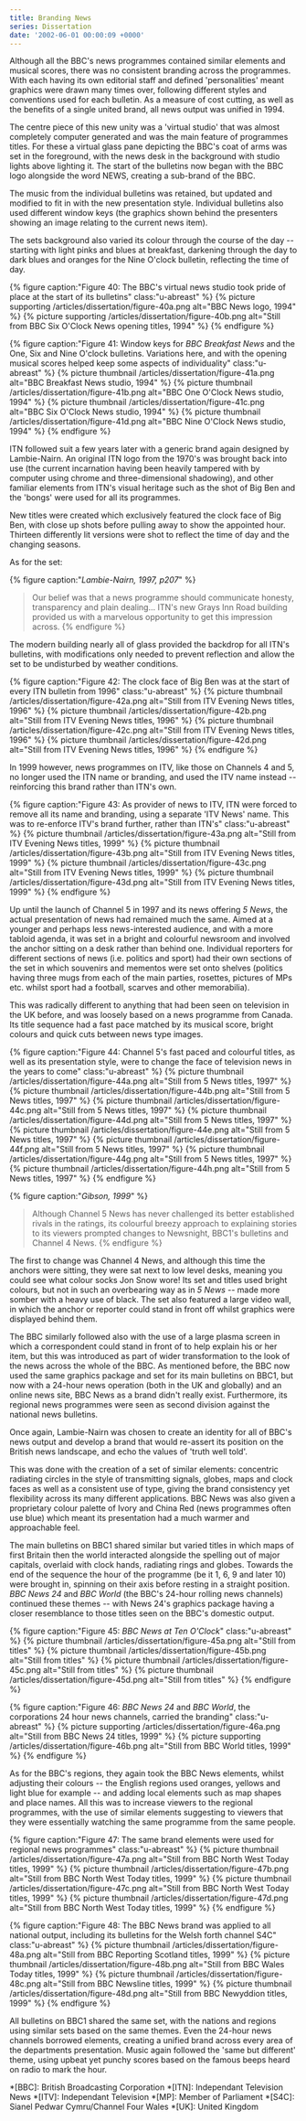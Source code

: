 ```yaml
---
title: Branding News
series: Dissertation
date: '2002-06-01 00:00:09 +0000'
---
```

Although all the BBC's news programmes contained similar elements and musical scores, there was no consistent branding across the programmes. With each having its own editorial staff and defined 'personalities' meant graphics were drawn many times over, following different styles and conventions used for each bulletin. As a measure of cost cutting, as well as the benefits of a single united brand, all news output was unified in 1994.

The centre piece of this new unity was a 'virtual studio' that was almost completely computer generated and was the main feature of programmes titles. For these a virtual glass pane depicting the BBC's coat of arms was set in the foreground, with the news desk in the background with studio lights above lighting it. The start of the bulletins now began with the BBC logo alongside the word NEWS, creating a sub-brand of the BBC.

The music from the individual bulletins was retained, but updated and modified to fit in with the new presentation style. Individual bulletins also used different window keys (the graphics shown behind the presenters showing an image relating to the current news item).

The sets background also varied its colour through the course of the day -- starting with light pinks and blues at breakfast, darkening through the day to dark blues and oranges for the Nine O'clock bulletin, reflecting the time of day.

{% figure caption:"Figure 40: The BBC's virtual news studio took pride of place at the start of its bulletins" class:"u-abreast" %}
{% picture supporting /articles/dissertation/figure-40a.png alt="BBC News logo, 1994" %}
{% picture supporting /articles/dissertation/figure-40b.png alt="Still from BBC Six O'Clock News opening titles, 1994" %}
{% endfigure %}

{% figure caption:"Figure 41: Window keys for <cite>BBC Breakfast News</cite> and the One, Six and Nine O'clock bulletins. Variations here, and with the opening musical scores helped keep some aspects of individuality" class:"u-abreast" %}
{% picture thumbnail /articles/dissertation/figure-41a.png alt="BBC Breakfast News studio, 1994" %}
{% picture thumbnail /articles/dissertation/figure-41b.png alt="BBC One O'Clock News studio, 1994" %}
{% picture thumbnail /articles/dissertation/figure-41c.png alt="BBC Six O'Clock News studio, 1994" %}
{% picture thumbnail /articles/dissertation/figure-41d.png alt="BBC Nine O'Clock News studio, 1994" %}
{% endfigure %}

ITN followed suit a few years later with a generic brand again designed by Lambie-Nairn. An original ITN logo from the 1970's was brought back into use (the current incarnation having been heavily tampered with by computer using chrome and three-dimensional shadowing), and other familiar elements from ITN's visual heritage such as the shot of Big Ben and the 'bongs' were used for all its programmes.

New titles were created which exclusively featured the clock face of Big Ben, with close up shots before pulling away to show the appointed hour. Thirteen differently lit versions were shot to reflect the time of day and the changing seasons.

As for the set:

{% figure caption:"<cite>Lambie-Nairn, 1997, p207</cite>" %}
> Our belief was that a news programme should communicate honesty, transparency and plain dealing... ITN's new Grays Inn Road building provided us with a marvelous opportunity to get this impression across.
{% endfigure %}

The modern building nearly all of glass provided the backdrop for all ITN's bulletins, with modifications only needed to prevent reflection and allow the set to be undisturbed by weather conditions.

{% figure caption:"Figure 42: The clock face of Big Ben was at the start of every ITN bulletin from 1996" class:"u-abreast" %}
{% picture thumbnail /articles/dissertation/figure-42a.png alt="Still from ITV Evening News titles, 1996" %}
{% picture thumbnail /articles/dissertation/figure-42b.png alt="Still from ITV Evening News titles, 1996" %}
{% picture thumbnail /articles/dissertation/figure-42c.png alt="Still from ITV Evening News titles, 1996" %}
{% picture thumbnail /articles/dissertation/figure-42d.png alt="Still from ITV Evening News titles, 1996" %}
{% endfigure %}

In 1999 however, news programmes on ITV, like those on Channels 4 and 5, no longer used the ITN name or branding, and used the ITV name instead -- reinforcing this brand rather than ITN's own.

{% figure caption:"Figure 43: As provider of news to ITV, ITN were forced to remove all its name and branding, using a separate 'ITV News' name. This was to re-enforce ITV's brand further, rather than ITN's" class:"u-abreast" %}
{% picture thumbnail /articles/dissertation/figure-43a.png alt="Still from ITV Evening News titles, 1999" %}
{% picture thumbnail /articles/dissertation/figure-43b.png alt="Still from ITV Evening News titles, 1999" %}
{% picture thumbnail /articles/dissertation/figure-43c.png alt="Still from ITV Evening News titles, 1999" %}
{% picture thumbnail /articles/dissertation/figure-43d.png alt="Still from ITV Evening News titles, 1999" %}
{% endfigure %}

Up until the launch of Channel 5 in 1997 and its news offering <cite>5 News</cite>, the actual presentation of news had remained much the same. Aimed at a younger and perhaps less news-interested audience, and with a more tabloid agenda, it was set in a bright and colourful newsroom and involved the anchor sitting on a desk rather than behind one. Individual reporters for different sections of news (i.e. politics and sport) had their own sections of the set in which souvenirs and mementos were set onto shelves (politics having three mugs from each of the main parties, rosettes, pictures of MPs etc. whilst sport had a football, scarves and other memorabilia).

This was radically different to anything that had been seen on television in the UK before, and was loosely based on a news programme from Canada. Its title sequence had a fast pace matched by its musical score, bright colours and quick cuts between news type images.

{% figure caption:"Figure 44: Channel 5's fast paced and colourful titles, as well as its presentation style, were to change the face of television news in the years to come" class:"u-abreast" %}
{% picture thumbnail /articles/dissertation/figure-44a.png alt="Still from 5 News titles, 1997" %}
{% picture thumbnail /articles/dissertation/figure-44b.png alt="Still from 5 News titles, 1997" %}
{% picture thumbnail /articles/dissertation/figure-44c.png alt="Still from 5 News titles, 1997" %}
{% picture thumbnail /articles/dissertation/figure-44d.png alt="Still from 5 News titles, 1997" %}
{% picture thumbnail /articles/dissertation/figure-44e.png alt="Still from 5 News titles, 1997" %}
{% picture thumbnail /articles/dissertation/figure-44f.png alt="Still from 5 News titles, 1997" %}
{% picture thumbnail /articles/dissertation/figure-44g.png alt="Still from 5 News titles, 1997" %}
{% picture thumbnail /articles/dissertation/figure-44h.png alt="Still from 5 News titles, 1997" %}
{% endfigure %}

{% figure caption:"<cite>Gibson, 1999</cite>" %}
> Although Channel 5 News has never challenged its better established rivals in the ratings, its colourful breezy approach to explaining stories to its viewers prompted changes to Newsnight, BBC1's bulletins and Channel 4 News.
{% endfigure %}

The first to change was Channel 4 News, and although this time the anchors were sitting, they were sat next to low level desks, meaning you could see what colour socks Jon Snow wore! Its set and titles used bright colours, but not in such an overbearing way as in <cite>5 News</cite> -- made more somber with a heavy use of black. The set also featured a large video wall, in which the anchor or reporter could stand in front off whilst graphics were displayed behind them.

The BBC similarly followed also with the use of a large plasma screen in which a correspondent could stand in front of to help explain his or her item, but this was introduced as part of wider transformation to the look of the news across the whole of the BBC. As mentioned before, the BBC now used the same graphics package and set for its main bulletins on BBC1, but now with a 24-hour news operation (both in the UK and globally) and an online news site, BBC News as a brand didn't really exist. Furthermore, its regional news programmes were seen as second division against the national news bulletins.

Once again, Lambie-Nairn was chosen to create an identity for all of BBC's news output and develop a brand that would re-assert its position on the British news landscape, and echo the values of 'truth well told'.

This was done with the creation of a set of similar elements: concentric radiating circles in the style of transmitting signals, globes, maps and clock faces as well as a consistent use of type, giving the brand consistency yet flexibility across its many different applications. BBC News was also given a proprietary colour palette of Ivory and China Red (news programmes often use blue) which meant its presentation had a much warmer and approachable feel.

The main bulletins on BBC1 shared similar but varied titles in which maps of first Britain then the world interacted alongside the spelling out of major capitals, overlaid with clock hands, radiating rings and globes. Towards the end of the sequence the hour of the programme (be it 1, 6, 9 and later 10) were brought in, spinning on their axis before resting in a straight position. <cite>BBC News 24</cite> and <cite>BBC World</cite> (the BBC's 24-hour rolling news channels) continued these themes -- with News 24's graphics package having a closer resemblance to those titles seen on the BBC's domestic output.

{% figure caption:"Figure 45: <cite>BBC News at Ten O'Clock</cite>" class:"u-abreast" %}
{% picture thumbnail /articles/dissertation/figure-45a.png alt="Still from titles" %}
{% picture thumbnail /articles/dissertation/figure-45b.png alt="Still from titles" %}
{% picture thumbnail /articles/dissertation/figure-45c.png alt="Still from titles" %}
{% picture thumbnail /articles/dissertation/figure-45d.png alt="Still from titles" %}
{% endfigure %}

{% figure caption:"Figure 46: <cite>BBC News 24</cite> and <cite>BBC World</cite>, the corporations 24 hour news channels, carried the branding" class:"u-abreast" %}
{% picture supporting /articles/dissertation/figure-46a.png alt="Still from BBC News 24 titles, 1999" %}
{% picture supporting /articles/dissertation/figure-46b.png alt="Still from BBC World titles, 1999" %}
{% endfigure %}

As for the BBC's regions, they again took the BBC News elements, whilst adjusting their colours -- the English regions used oranges, yellows and light blue for example -- and adding local elements such as map shapes and place names. All this was to increase viewers to the regional programmes, with the use of similar elements suggesting to viewers that they were essentially watching the same programme from the same people.

{% figure caption:"Figure 47: The same brand elements were used for regional news programmes" class:"u-abreast" %}
{% picture thumbnail /articles/dissertation/figure-47a.png alt="Still from BBC North West Today titles, 1999" %}
{% picture thumbnail /articles/dissertation/figure-47b.png alt="Still from BBC North West Today titles, 1999" %}
{% picture thumbnail /articles/dissertation/figure-47c.png alt="Still from BBC North West Today titles, 1999" %}
{% picture thumbnail /articles/dissertation/figure-47d.png alt="Still from BBC North West Today titles, 1999" %}
{% endfigure %}

{% figure caption:"Figure 48: The BBC News brand was applied to all national output, including its bulletins for the Welsh forth channel S4C" class:"u-abreast" %}
{% picture thumbnail /articles/dissertation/figure-48a.png alt="Still from BBC Reporting Scotland titles, 1999" %}
{% picture thumbnail /articles/dissertation/figure-48b.png alt="Still from BBC Wales Today titles, 1999" %}
{% picture thumbnail /articles/dissertation/figure-48c.png alt="Still from BBC Newsline titles, 1999" %}
{% picture thumbnail /articles/dissertation/figure-48d.png alt="Still from BBC Newyddion titles, 1999" %}
{% endfigure %}

All bulletins on BBC1 shared the same set, with the nations and regions using similar sets based on the same themes. Even the 24-hour news channels borrowed elements, creating a unified brand across every area of the departments presentation. Music again followed the 'same but different' theme, using upbeat yet punchy scores based on the famous beeps heard on radio to mark the hour.

*[BBC]: British Broadcasting Corporation
*[ITN]: Independant Television News
*[ITV]: Independant Television
*[MP]: Member of Parliament
*[S4C]: Sianel Pedwar Cymru/Channel Four Wales
*[UK]: United Kingdom
